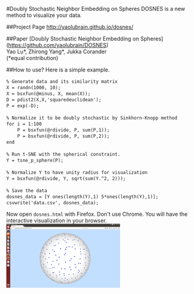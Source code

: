 #Doubly Stochastic Neighbor Embedding on Spheres
DOSNES is a new method to visualize your data.

##Project Page
http://yaolubrain.github.io/dosnes/

##Paper
[Doubly Stochastic Neighbor Embedding on Spheres] (https://github.com/yaolubrain/DOSNES) <br>
Yao Lu\*, Zhirong Yang\*, Jukka Corander <br>
(*equal contribution)

##How to use?
Here is a simple example. 
``` 
% Generate data and its similarity matrix
X = randn(1000, 10);
X = bsxfun(@minus, X, mean(X));
D = pdist2(X,X,'squaredeuclidean');
P = exp(-D);

% Normalize it to be doubly stochastic by Sinkhorn-Knopp method
for i = 1:100
    P = bsxfun(@rdivide, P, sum(P,1));
    P = bsxfun(@rdivide, P, sum(P,2));
end    

% Run t-SNE with the spherical constraint.
Y = tsne_p_sphere(P);

% Normalize Y to have unity radius for visualization
Y = bsxfun(@rdivide, Y, sqrt(sum(Y.^2, 2)));

% Save the data 
dosnes_data = [Y ones(length(Y),1) 5*ones(length(Y),1)];
csvwrite('data.csv', dosnes_data);
``` 

Now open `dosnes.html` with Firefox. Don't use Chrome. You will have the interactive visualization in your browser.
<img src="img/dosnes_example.png" width="300">

